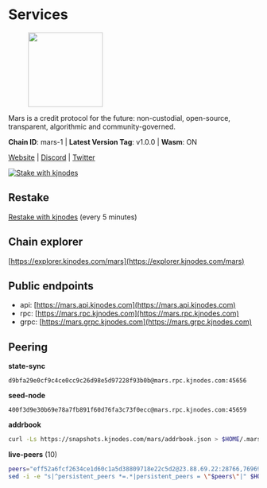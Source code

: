 # Services

<figure><img src="https://raw.githubusercontent.com/kj89/testnet_manuals/main/pingpub/logos/mars.png" width="150" alt=""><figcaption></figcaption></figure>

Mars is a credit protocol for the future: non-custodial,  open-source, transparent, algorithmic and community-governed.

**Chain ID**: mars-1 | **Latest Version Tag**: v1.0.0 | **Wasm**: ON

[Website](https://marsprotocol.io) | [Discord](https://discord.gg/marsprotocol) | [Twitter](https://twitter.com/mars_protocol)

[![Stake with kjnodes](https://i.ibb.co/cr44Q8j/button-stake-with-kjnodes.png)](https://restake.app/mars/marsvaloper1p9t4gr40rnpdwqacxgcqp7ffrfw908nu020g4n)

## Restake

[Restake with kjnodes](https://restake.app/mars/marsvaloper1p9t4gr40rnpdwqacxgcqp7ffrfw908nu020g4n) (every 5 minutes)
## Chain explorer
[https://explorer.kjnodes.com/mars](https://explorer.kjnodes.com/mars)

## Public endpoints

* api: [https://mars.api.kjnodes.com](https://mars.api.kjnodes.com)
* rpc: [https://mars.rpc.kjnodes.com](https://mars.rpc.kjnodes.com)
* grpc: [https://mars.grpc.kjnodes.com](https://mars.grpc.kjnodes.com)

## Peering

**state-sync**

```text
d9bfa29e0cf9c4ce0cc9c26d98e5d97228f93b0b@mars.rpc.kjnodes.com:45656
```

**seed-node**

```text
400f3d9e30b69e78a7fb891f60d76fa3c73f0ecc@mars.rpc.kjnodes.com:45659
```

**addrbook**
```bash
curl -Ls https://snapshots.kjnodes.com/mars/addrbook.json > $HOME/.mars/config/addrbook.json
```

**live-peers** (10)
```bash
peers="eff52a6fcf2634ce1d60c1a5d38809718e22c5d2@23.88.69.22:28766,76969af1bccdd4dcc511741b171c3d4ccb837ba6@146.59.85.223:18556,d9bfa29e0cf9c4ce0cc9c26d98e5d97228f93b0b@65.109.88.38:45656,b6939330a08264dd09d531f1695e7114e0e7076c@65.108.126.35:33656,e61f11c5b03400d3a99c066f951ed0888a2b64af@65.108.238.103:18556,84f821d36d45cc0cdaa4ff05297e888bb0d9de8f@85.237.193.111:26656,e726816f42831689eab9378d5d577f1d06d25716@23.88.22.29:26656,70d66b811226f7c6780feb394f00a52ffb037dc3@212.95.51.70:26656,436baf65a7e0e79c2c5453798ae72e71213ec502@18.216.221.25:26656,7a6e1490d4b2d32b7e37d1e1cb35e143d2492517@51.79.159.79:16656"
sed -i -e "s|^persistent_peers *=.*|persistent_peers = \"$peers\"|" $HOME/.mars/config/config.toml
```
